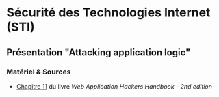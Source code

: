 # Sécurité des Technologies Internet (STI)

## Présentation "Attacking application logic"

### Matériel & Sources

  * [Chapitre 11](./ch11_attacking_application_logic.pdf) du livre _Web Application Hackers Handbook - 2nd edition_ 